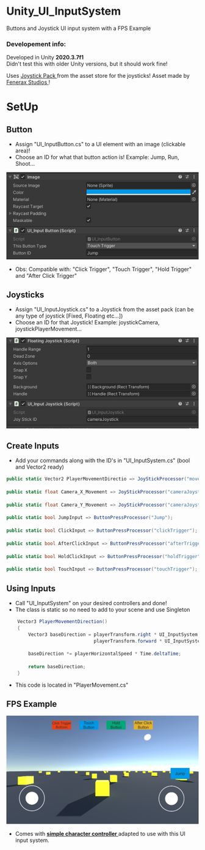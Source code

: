 # Unity_UI_InputSystem

Buttons and Joystick UI input system with a FPS Example

### Developement info:
Developed in Unity <strong>2020.3.7f1</strong> <br>
Didn't test this with older Unity versions, but it should work fine! <br>

Uses <a href='https://assetstore.unity.com/packages/tools/input-management/joystick-pack-107631'> Joystick Pack </a> from the asset store for the joysticks! Asset made by <a href='https://assetstore.unity.com/publishers/32730'> Fenerax Studios </a>! <br>

# SetUp
## Button
* Assign "UI_InputButton.cs" to a UI element with an image (clickable area)! <br>
* Choose an ID for what that button action is! Example: Jump, Run, Shoot... <br>

![1](Screenshots/SetUpButton.png)
* Obs: Compatible with: "Click Trigger", "Touch Trigger", "Hold Trigger" and "After Click Trigger"

## Joysticks
* Assign "UI_InputJoystick.cs" to a Joystick from the asset pack (can be any type of joystick [Fixed, Floating etc...]) <br>
* Choose an ID for that Joystick! Example: joystickCamera, joystickPlayerMovement... <br>

![1](Screenshots/SetUpJoystick.png)


## Create Inputs
* Add your commands along with the ID's in "UI_InputSystem.cs" (bool and Vector2 ready)

```C#
public static Vector2 PlayerMovementDirectio => JoyStickProcessor("movementJoystick");

public static float Camera_X_Movement => JoyStickProcessor("cameraJoystick").x;

public static float Camera_Y_Movement => JoyStickProcessor("cameraJoystick").y;

public static bool JumpInput => ButtonPressProcessor("Jump");

public static bool ClickInput => ButtonPressProcessor("clickTrigger");

public static bool AfterClickInput => ButtonPressProcessor("afterTrigger");

public static bool HoldClickInput => ButtonPressProcessor("holdTrigger");

public static bool TouchInput => ButtonPressProcessor("touchTrigger");
```

## Using Inputs
* Call "UI_InputSystem" on your desired controllers and done!
* The class is static so no need to add to your scene and use Singleton

```C#
    Vector3 PlayerMovementDirection()
    {
        Vector3 baseDirection = playerTransform.right * UI_InputSystem.PlayerMovementDirection.x +
                                playerTransform.forward * UI_InputSystem.PlayerMovementDirection.y;

        baseDirection *= playerHorizontalSpeed * Time.deltaTime;

        return baseDirection;
    }
```
* This code is located in "PlayerMovement.cs"



## FPS Example
![1](Screenshots/Demo.png)
- Comes with <strong> <a href='https://github.com/playjoa/Unity_SimpleCharacterController_FPS'> simple character controller </a> </strong> adapted to use with this UI input system.
